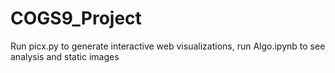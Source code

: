 # COGS9_Project

Run picx.py to generate interactive web visualizations, run Algo.ipynb to see analysis and static images
